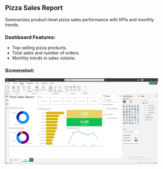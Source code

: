 ## Pizza Sales Report

Summarizes product-level pizza sales performance with KPIs and monthly trends.

### Dashboard Features:
- Top-selling pizza products.
- Total sales and number of orders.
- Monthly trends in sales volume.

### Screenshot:
![Pizza Sales](./pizza-sales.png)
